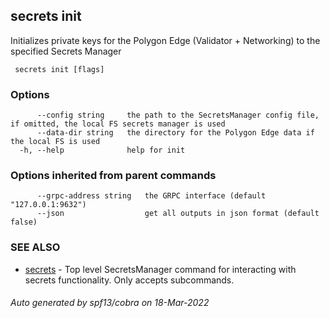 ##  secrets init

Initializes private keys for the Polygon Edge (Validator + Networking) to the specified Secrets Manager

```
 secrets init [flags]
```

### Options

```
      --config string     the path to the SecretsManager config file, if omitted, the local FS secrets manager is used
      --data-dir string   the directory for the Polygon Edge data if the local FS is used
  -h, --help              help for init
```

### Options inherited from parent commands

```
      --grpc-address string   the GRPC interface (default "127.0.0.1:9632")
      --json                  get all outputs in json format (default false)
```

### SEE ALSO

* [ secrets](_secrets.md)	 - Top level SecretsManager command for interacting with secrets functionality. Only accepts subcommands.

###### Auto generated by spf13/cobra on 18-Mar-2022
